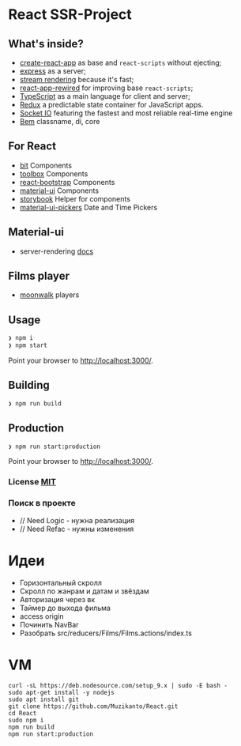 # React SSR-Project

## What's inside?

- [create-react-app](https://github.com/facebook/create-react-app) as base and `react-scripts` without ejecting;
- [express](https://github.com/expressjs/express) as a server;
- [stream rendering](https://reactjs.org/docs/react-dom-server.html#rendertonodestream) because it's fast;
- [react-app-rewired](https://github.com/timarney/react-app-rewired) for improving base `react-scripts`;
- [TypeScript](https://www.typescriptlang.org/) as a main language for client and server;
- [Redux](https://github.com/reduxjs/redux) a predictable state container for JavaScript apps.
- [Socket IO](https://github.com/socketio/socket.io) featuring the fastest and most reliable real-time engine
- [Bem](https://github.com/bem/bem-react) classname, di, core

## For React
- [bit](https://github.com/teambit/bit) Components
- [toolbox](https://github.com/react-toolbox/react-toolbox) Components
- [react-bootstrap](https://github.com/react-bootstrap/react-bootstrap) Components
- [material-ui](https://github.com/mui-org/material-ui) Components
- [storybook](https://github.com/storybooks/storybook) Helper for components
- [material-ui-pickers](https://material-ui-pickers-v2.dmtr-kovalenko.now.sh/api/datepicker) Date and Time Pickers

## Material-ui
- server-rendering [docs](https://material-ui.com/guides/server-rendering/)

## Films player
- [moonwalk](http://docs.moonwalk.cc/docs/api-docs) players

## Usage

``` bash
❯ npm i
❯ npm start
```

Point your browser to [http://localhost:3000/](http://localhost:3000/). 

## Building

``` bash
❯ npm run build
```

## Production

``` bash
❯ npm run start:production
```

Point your browser to [http://localhost:3000/](http://localhost:3000/).

### License [MIT](LICENSE)

### Поиск в проекте
- // Need Logic - нужна реализация
- // Need Refac - нужны изменения

# Идеи
- Горизонтальный скролл
- Скролл по жанрам и датам и звёздам
- Авторизация через вк
- Таймер до выхода фильма
- access origin
- Починить NavBar
- Разобрать src/reducers/Films/Films.actions/index.ts

# VM
 ```
curl -sL https://deb.nodesource.com/setup_9.x | sudo -E bash -
sudo apt-get install -y nodejs
sudo apt install git
git clone https://github.com/Muzikanto/React.git
cd React
sudo npm i
npm run build
npm run start:production
```
